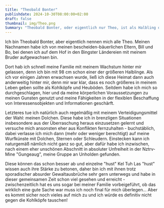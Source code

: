```yaml
---
title: "Theobald Bonter"
publishdate: 2024-10-30T08:00:00+02:00
draft: false
thumbnail: img/Theo.png
Summary: "Theobald Bonter, oder eigentlich nur Theo, ist als Halbling der Kleinste unserer vier Abenteurer. Seine Größe nutzt er in diversen Situationen zum Gunste seiner Gruppe, sei es im Kampf, wo er aus dem Hinterhalt seine Gegner überrascht, oder um heimlich an Informationen zu gelangen, die ihn eigentlich gar nichts angehen."
---
```


Ich bin Theobald Bonter, aber eigentlich nennen mich alle Theo. Meinen Nachnamen habe ich von meinen bescheiden-bäuerlichen Eltern, Bill und Bo, bei denen ich auf dem Hof in den Bingster Ländereien mit meinem Bruder aufgewachsen bin.

Dort hab ich schnell meine Familie mit meinem Wachstum hinter mir gelassen, denn ich bin mit 98 cm schon einer der größeren Halblinge. Als ich vor einigen Jahren erwachsen wurde, ließ ich diese Heimat dann auch anderweitig hinter mir, denn mir war klar, dass es noch größeres in meinem Leben geben sollte als Kohlköpfe und Heuböden. Seitdem habe ich mich so durchgeschlagen, hier und da meine körperlichen Voraussetzungen zu meinen Gunsten genutzt und meine Fähigkeiten in der flexiblen Beschaffung von Interessensobjekten und Informationen geschärft.

Letzteres tue ich natürlich auch regelmäßig mit meinem Verteidigungsmittel der Wahl: meinen Dolchen. Diese habe ich in brenzligen Situationen insbesondere aus der Überraschung heraus einzusetzen gelernt und versuche mich ansonsten eher aus Konflikten fernzuhalten - buchstäblich, dabei verlasse ich mich dann (mehr oder weniger berechtigt) auf meine Wurfkünste mit Dolchen, Sternen oder Schleudern. Einstecken kann ich naturgemäß nämlich nicht ganz so gut, aber dafür habe ich inzwischen, nach einem eher unschönen Abschnitt in absoluter Unfreiheit in der Nztrv-Mine "Gungeaug", meine Gruppe an Unholden gefunden.

Diese können das schon besser ab und einzelne "hust" Kel Tuh Las "hust" wissen auch ihre Stärke zu betonen, daher bin ich mit ihnen trotz sporadischer absurder Gewaltausbrüche sehr gern unterwegs und habe in dieser gemeinsamen Zeit schon viel gesehen und erreicht - zwischenzeitlich hat es uns sogar bei meiner Familie vorbeigeführt, ob das wirklich eine gute Sache war muss ich noch final für mich überlegen... Aber es kommt sicher noch vieles auf mich zu und ich würde es definitiv nicht gegen die Kohlköpfe tauschen!
